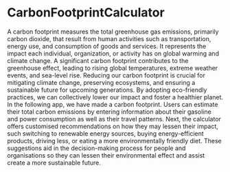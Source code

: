 # CarbonFootprintCalculator
A carbon footprint measures the total greenhouse gas emissions, primarily carbon dioxide, that result from human activities such as transportation, energy use, and consumption of goods and services. It represents the impact each individual, organization, or activity has on global warming and climate change. A significant carbon footprint contributes to the greenhouse effect, leading to rising global temperatures, extreme weather events, and sea-level rise. Reducing our carbon footprint is crucial for mitigating climate change, preserving ecosystems, and ensuring a sustainable future for upcoming generations. By adopting eco-friendly practices, we can collectively lower our impact and foster a healthier planet. In the following app, we have made a carbon footprint. Users can estimate their total carbon emissions by entering information about their gasoline and power consumption as well as their travel patterns. Next, the calculator offers customised recommendations on how they may lessen their impact, such switching to renewable energy sources, buying energy-efficient products, driving less, or eating a more environmentally friendly diet. These suggestions aid in the decision-making process for people and organisations so they can lessen their environmental effect and assist create a more sustainable future.
